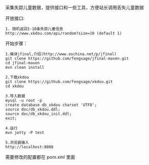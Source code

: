 采集失踪儿童数据，提供接口和一些工具，方便站长调用丢失儿童数据

开放接口:

	1. 随机返回1-10条失踪儿童信息
	http://www.xkdou.com/api/random?size=10 (default 1)
	

开始步骤：
	
	1.编译jfinal,介绍(http://www.oschina.net/p/jfinal)
	git clone https://github.com/fengsage/jfinal-maven.git
	cd jfinal-maven
	mvn clean install
	
	2.下载xkdou
	git clone https://github.com/fengsage/xkdou.git
	cd xkdou
	
	3.导入数据
	mysql -u root -p
	create database db_xkdou charset 'UTF8';
	source doc/db_xkdou.ddl;
	source doc/db_xkdou_init.ddl;
	exit;
	
	4.运行
	mvn jetty -P test
	
	5.浏览器输入
	http://localhost:8080

需要修改的配置都在  pom.xml 里面